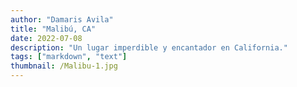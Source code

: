```yaml
---
author: "Damaris Avila"
title: "Malibú, CA"
date: 2022-07-08
description: "Un lugar imperdible y encantador en California."
tags: ["markdown", "text"]
thumbnail: /Malibu-1.jpg
---
```



